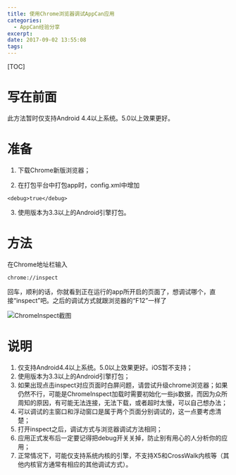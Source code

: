 ```yaml
---
title: 使用Chrome浏览器调试AppCan应用
categories: 
  - AppCan经验分享
excerpt: 
date: 2017-09-02 13:55:08
tags: 
---
```


[TOC]
# 写在前面
此方法暂时仅支持Android 4.4以上系统。5.0以上效果更好。

# 准备

1. 下载Chrome新版浏览器；

2. 在打包平台中打包app时，config.xml中增加
```
<debug>true</debug>
```

3. 使用版本为3.3以上的Android引擎打包。

# 方法

在Chrome地址栏输入
```
chrome://inspect
```
回车，顺利的话，你就看到正在运行的app所开启的页面了，想调试哪个，直接“inspect”吧。之后的调试方式就跟浏览器的“F12”一样了

![ChromeInspect截图](1745248-3db3cfc2802368a7.webp)

# 说明

1. 仅支持Android4.4以上系统。5.0以上效果更好。iOS暂不支持；
2. 使用版本为3.3以上的Android引擎打包；
3. 如果出现点击inspect对应页面时白屏问题，请尝试升级chrome浏览器；如果仍然不行，可能是ChromeInspect加载时需要初始化一些js数据，而因为众所周知的原因，有可能无法连接，无法下载，或者超时太慢，可以自己想办法；
4. 可以调试的主窗口和浮动窗口是属于两个页面分别调试的，这一点要考虑清楚；
5. 打开inspect之后，调试方式与浏览器调试方法相同；
6. 应用正式发布后一定要记得把debug开关关掉，防止别有用心的人分析你的应用；
7. 正常情况下，可能仅支持系统内核的引擎，不支持X5和CrossWalk内核等（其他内核官方通常有相应的其他调试方式）。
